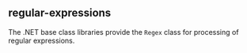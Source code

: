 ## regular-expressions

The .NET base class libraries provide the `Regex` class for processing of regular expressions.
